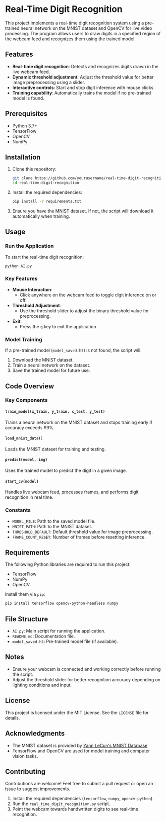 # Real-Time Digit Recognition

This project implements a real-time digit recognition system using a pre-trained neural network on the MNIST dataset and OpenCV for live video processing. The program allows users to draw digits in a specified region of the webcam feed and recognizes them using the trained model.

## Features
- **Real-time digit recognition**: Detects and recognizes digits drawn in the live webcam feed.
- **Dynamic threshold adjustment**: Adjust the threshold value for better image preprocessing using a slider.
- **Interactive controls**: Start and stop digit inference with mouse clicks.
- **Training capability**: Automatically trains the model if no pre-trained model is found.

## Prerequisites
- Python 3.7+
- TensorFlow
- OpenCV
- NumPy

## Installation

1. Clone this repository:
   ```bash
   git clone https://github.com/yourusername/real-time-digit-recognition.git
   cd real-time-digit-recognition
   ```

2. Install the required dependencies:
   ```bash
   pip install -r requirements.txt
   ```

3. Ensure you have the MNIST dataset. If not, the script will download it automatically when training.

## Usage

### Run the Application
To start the real-time digit recognition:
```bash
python AI.py
```

### Key Features
- **Mouse Interaction**:
  - Click anywhere on the webcam feed to toggle digit inference on or off.
- **Threshold Adjustment**:
  - Use the threshold slider to adjust the binary threshold value for preprocessing.
- **Exit**:
  - Press the `q` key to exit the application.

### Model Training
If a pre-trained model (`model_saved.h5`) is not found, the script will:
1. Download the MNIST dataset.
2. Train a neural network on the dataset.
3. Save the trained model for future use.

## Code Overview

### Key Components

#### `train_model(x_train, y_train, x_test, y_test)`
Trains a neural network on the MNIST dataset and stops training early if accuracy exceeds 99%.

#### `load_mnist_data()`
Loads the MNIST dataset for training and testing.

#### `predict(model, img)`
Uses the trained model to predict the digit in a given image.

#### `start_cv(model)`
Handles live webcam feed, processes frames, and performs digit recognition in real time.

### Constants
- `MODEL_FILE`: Path to the saved model file.
- `MNIST_PATH`: Path to the MNIST dataset.
- `THRESHOLD_DEFAULT`: Default threshold value for image preprocessing.
- `FRAME_COUNT_RESET`: Number of frames before resetting inference.

## Requirements
The following Python libraries are required to run this project:
- TensorFlow
- NumPy
- OpenCV

Install them via `pip`:
```bash
pip install tensorflow opencv-python-headless numpy
```

## File Structure
- `AI.py`: Main script for running the application.
- `README.md`: Documentation file.
- `model_saved.h5`: Pre-trained model file (if available).

## Notes
- Ensure your webcam is connected and working correctly before running the script.
- Adjust the threshold slider for better recognition accuracy depending on lighting conditions and input.

## License
This project is licensed under the MIT License. See the `LICENSE` file for details.

## Acknowledgments
- The MNIST dataset is provided by [Yann LeCun's MNIST Database](http://yann.lecun.com/exdb/mnist/).
- TensorFlow and OpenCV are used for model training and computer vision tasks.

## Contributing
Contributions are welcome! Feel free to submit a pull request or open an issue to suggest improvements.




1. Install the required dependencies (`tensorflow`, `numpy`, `opencv-python`).
2. Run the `real_time_digit_recognition.py` script.
3. Point the webcam towards handwritten digits to see real-time recognition.



